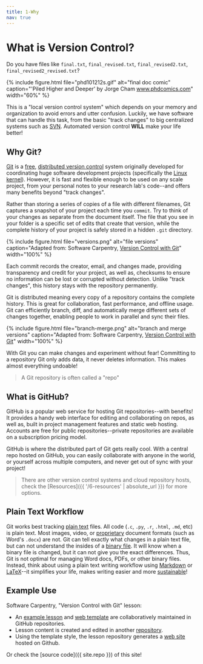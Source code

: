 ```yaml
---
title: 1-Why
nav: true
---
```


# What is Version Control?

Do you have files like `final.txt`, `final_revised.txt`, `final_revised2.txt`, `final_revised2_revised.txt`? 

{% include figure.html file="phd101212s.gif" alt="final doc comic" caption="'Piled Higher and Deeper' by Jorge Cham <a href='http://www.phdcomics.com/comics/archive.php?comicid=1531' target='_blank'>www.phdcomics.com</a>" width="60%" %}

This is a "local version control system" which depends on your memory and organization to avoid errors and utter confusion.
Luckily, we have software that can handle this task, from the basic "track changes" to big centralized systems such as [SVN](https://subversion.apache.org/).
Automated version control **WILL** make your life better!

## Why Git?

[Git](https://git-scm.com/) is a [free](https://www.gnu.org/philosophy/free-sw.en.html), [distributed version control](https://en.wikipedia.org/wiki/Distributed_version_control) system originally developed for coordinating huge software development projects (specifically the [Linux kernel](https://www.kernel.org/)). 
However, it is fast and flexible enough to be used on any scale project, from your personal notes to your research lab's code--and offers many benefits beyond "track changes".

Rather than storing a series of copies of a file with different filenames, Git captures a snapshot of your project each time you `commit`.
Try to think of your changes as separate from the document itself.
The file that you see in your folder is a specific set of edits that create that version, while the complete history of your project is safely stored in a hidden `.git` directory.

{% include figure.html file="versions.png" alt="file versions" caption="Adapted from: Software Carpentry, <a href='http://swcarpentry.github.io/git-novice/01-basics/' target='_blank'>Version Control with Git</a>" width="100%" %}

Each commit records the creator, email, and changes made, providing transparency and credit for your project, as well as, checksums to ensure no information can be lost or corrupted without detection.
Unlike "track changes", this history stays with the repository permanently.

Git is distributed meaning every copy of a repository contains the complete history. 
This is great for collaboration, fast performance, and offline usage.
Git can efficiently branch, diff, and automatically merge different sets of changes together, enabling people to work in parallel and sync their files.

{% include figure.html file="branch-merge.png" alt="branch and merge versions" caption="Adapted from: Software Carpentry, <a href='http://swcarpentry.github.io/git-novice/01-basics/' target='_blank'>Version Control with Git</a>" width="100%" %}

With Git you can make changes and experiment without fear!
Committing to a repository Git only adds data, it never deletes information. 
This makes almost everything undoable!

> A Git repository is often called a "repo"

## What is GitHub?

GitHub is a popular web service for hosting Git repositories--with benefits!
It provides a handy web interface for editing and collaborating on repos, as well as, built in project management features and static web hosting.
Accounts are free for public repositories--private repositories are available on a subscription pricing model.

GitHub is where the distributed part of Git gets really cool. 
With a central repo hosted on GitHub, you can easily collaborate with anyone in the world, or yourself across multiple computers, and never get out of sync with your project!

> There are other version control systems and cloud repository hosts, check the [Resources]({{ '/6-resources' | absolute_url }}) for more options.

## Plain Text Workflow

Git works best tracking [plain text](https://en.wikipedia.org/wiki/Plain_text) files.
All code (`.c`, `.py`, `.r`, `.html`, `.md`, etc) is plain text.
Most images, video, or [proprietary](https://www.gnu.org/proprietary/proprietary.en.html) document formats (such as Word's `.docx`) are not.
Git can tell exactly what changes in a plain text file, but can not understand the insides of a [binary file](https://en.wikipedia.org/wiki/Binary_file).
It will know when a binary file is changed, but it can not give you the exact differences.
Thus, Git is not optimal for managing Word docs, PDFs, or other binary files.
Instead, think about using a plain text writing workflow using [Markdown](https://evanwill.github.io/_drafts/notes/markdown-minute.html) or [LaTeX](https://www.latex-project.org/about/)--it simplifies your life, makes writing easier and more [sustainable](https://programminghistorian.org/lessons/sustainable-authorship-in-plain-text-using-pandoc-and-markdown)!

## Example Use

Software Carpentry, "Version Control with Git" lesson:

- An [example lesson](https://github.com/swcarpentry/lesson-example) and [web template](https://github.com/swcarpentry/styles/) are collaboratively maintained in GitHub repositories.
- Lesson content is created and edited in another [repository](https://github.com/swcarpentry/git-novice).
- Using the template style, the lesson repository generates a [web site](http://swcarpentry.github.io/git-novice/) hosted on Github.

Or check the [source code]({{ site.repo }}) of this site!
